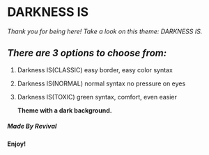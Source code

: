 # DARKNESS IS

_Thank you for being here! Take a look on this theme: DARKNESS IS._

## _There are 3 options to choose from:_

1. Darkness IS(CLASSIC) easy border, easy color syntax
2. Darkness IS(NORMAL) normal syntax no pressure on eyes
3. Darkness IS(TOXIC) green syntax, comfort, even easier

   **Theme with a dark background.**

##### Made By Revival

**Enjoy!**
